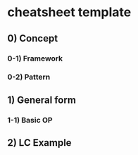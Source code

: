 # cheatsheet template 

## 0) Concept  

### 0-1) Framework

### 0-2) Pattern

## 1) General form

### 1-1) Basic OP

## 2) LC Example
